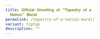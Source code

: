 ```yaml
---
title: 𝐎𝐟𝐟𝐢𝐜𝐢𝐚𝐥 𝐔𝐧𝐯𝐞𝐢𝐥𝐢𝐧𝐠 𝐨𝐟 “𝐓𝐚𝐩𝐞𝐬𝐭𝐫𝐲 𝐨𝐟 𝐚
  𝐍𝐚𝐭𝐢𝐨𝐧” 𝐌𝐮𝐫𝐚𝐥
permalink: /tapestry-of-a-nation-mural/
variant: tiptap
description: ""
---
```

